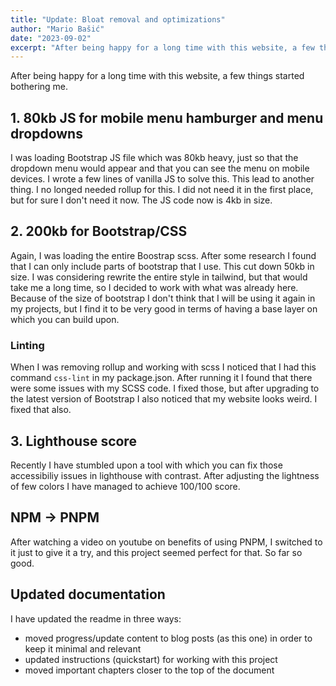 ```yaml
---
title: "Update: Bloat removal and optimizations"
author: "Mario Bašić"
date: "2023-09-02"
excerpt: "After being happy for a long time with this website, a few things started bothering me."
---
```


After being happy for a long time with this website, a few things started bothering me. 

## 1. 80kb JS for mobile menu hamburger and menu dropdowns

I was loading Bootstrap JS file which was 80kb heavy, just so that the dropdown menu would appear and that you can see the menu on mobile devices. I wrote a few lines of vanilla JS to solve this. This lead to another thing. I no longed needed rollup for this. I did not need it in the first place, but for sure I don't need it now. The JS code now is 4kb in size.

## 2. 200kb for Bootstrap/CSS

Again, I was loading the entire Boostrap scss. After some research I found that I can only include parts of bootstrap that I use. This cut down 50kb in size. I was considering rewrite the entire style in tailwind, but that would take me a long time, so I decided to work with what was already here. Because of the size of bootstrap I don't think that I will be using it again in my projects, but I find it to be very good in terms of having a base layer on which you can build upon. 

### Linting

When I was removing rollup and working with scss I noticed that I had this command `css-lint` in my package.json. After running it I found that there were some issues with my SCSS code. I fixed those, but after upgrading to the latest version of Bootstrap I also noticed that my website looks weird. I fixed that also.

## 3. Lighthouse score

Recently I have stumbled upon a tool with which you can fix those accessibiliy issues in lighthouse with contrast. After adjusting the lightness of few colors I have managed to achieve 100/100 score.

## NPM -> PNPM

After watching a video on youtube on benefits of using PNPM, I switched to it just to give it a try, and this project seemed perfect for that. So far so good.

## Updated documentation

I have updated the readme in three ways:
- moved progress/update content to blog posts (as this one) in order to keep it minimal and relevant
- updated instructions (quickstart) for working with this project
- moved important chapters closer to the top of the document
